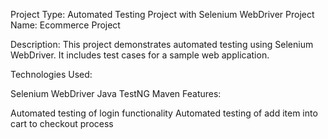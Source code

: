 Project Type: Automated Testing Project with Selenium WebDriver
Project Name: Ecommerce Project

Description:
This project demonstrates automated testing using Selenium WebDriver. It includes test cases for a sample web application.

Technologies Used:

Selenium WebDriver
Java
TestNG
Maven
Features:

Automated testing of login functionality
Automated testing of add item into cart to checkout process

